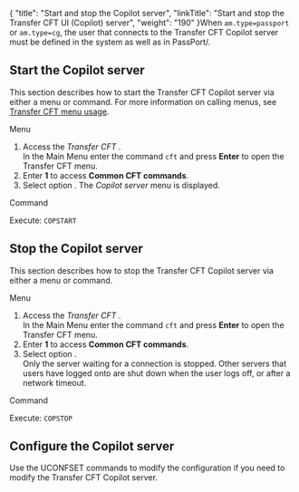{
    "title": "Start and stop the Copilot server",
    "linkTitle": "Start and stop the Transfer CFT UI &#40;Copilot&#41; server",
    "weight": "190"
}When  `am.type=passport` or `am.type=cg`, the user that connects to the Transfer CFT Copilot server  must be defined in the system as well as in PassPort/.

## Start the Copilot server

This section describes how to start the Transfer CFT Copilot server via either a menu or command. For more information on calling menus, see <a href="../#Transfer" class="MCXref xref">Transfer CFT menu usage</a>.

Menu

1.  Access the *Transfer CFT* .  
    In the Main Menu enter the command `cft` and press **Enter** to open the Transfer CFT menu.
2.  Enter **1** to access **Common CFT commands**.
3.  Select option . The *Copilot server* menu is displayed.  

Command

Execute: `COPSTART `

## Stop the Copilot server

This section describes how to stop the Transfer CFT Copilot server via either a menu or command.

Menu

1.  Access the *Transfer CFT* .  
    In the Main Menu enter the command `cft` and press **Enter** to open the Transfer CFT menu.
2.  Enter **1** to access **Common CFT commands**.
3.  Select option .  
    Only the server waiting for a connection is stopped. Other servers that users have logged onto are shut down when the user logs off, or after a network timeout.

Command

Execute: `COPSTOP `

## Configure the Copilot server

Use the UCONFSET commands to modify the configuration if you need to modify the Transfer CFT Copilot server.
